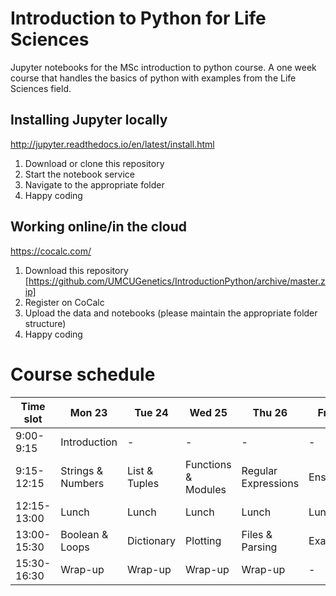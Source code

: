 # Introduction to Python for Life Sciences
Jupyter notebooks for the MSc introduction to python course.
A one week course that handles the basics of python with examples from the Life Sciences field.


## Installing Jupyter locally
http://jupyter.readthedocs.io/en/latest/install.html
1. Download or clone this repository
2. Start the notebook service
3. Navigate to the appropriate folder
4. Happy coding

## Working online/in the cloud
https://cocalc.com/
1. Download this repository [https://github.com/UMCUGenetics/IntroductionPython/archive/master.zip]
2. Register on CoCalc
3. Upload the data and notebooks (please maintain the appropriate folder structure)
4. Happy coding

# Course schedule
| Time slot   | Mon 23 | Tue 24 | Wed 25 | Thu 26 | Fri 27 |
| --- | --- | --- | --- | --- | --- |
| 9:00-9:15   | Introduction | - | - | - | - |
| 9:15-12:15  | Strings & Numbers | List & Tuples | Functions & Modules | Regular Expressions | Ensemble |
| 12:15-13:00 | Lunch | Lunch | Lunch | Lunch | Lunch |
| 13:00-15:30 | Boolean & Loops | Dictionary | Plotting | Files & Parsing | Exam |
| 15:30-16:30 | Wrap-up | Wrap-up | Wrap-up | Wrap-up | - | 

